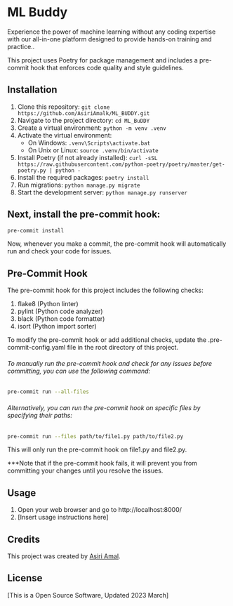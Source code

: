 # ML Buddy

Experience the power of machine learning without any coding expertise with our all-in-one platform designed to provide
hands-on training and practice..

This project uses Poetry for package management and includes a pre-commit hook that enforces code quality and style
guidelines.

## Installation

1. Clone this repository: `git clone https://github.com/AsiriAmalk/ML_BUDDY.git`
2. Navigate to the project directory: `cd ML_BuDDY`
3. Create a virtual environment: `python -m venv .venv`
4. Activate the virtual environment:
    - On Windows: `.venv\Scripts\activate.bat`
    - On Unix or Linux: `source .venv/bin/activate`
5. Install Poetry (if not already
   installed): `curl -sSL https://raw.githubusercontent.com/python-poetry/poetry/master/get-poetry.py | python -`
6. Install the required packages: `poetry install`
7. Run migrations: `python manage.py migrate`
8. Start the development server: `python manage.py runserver`

## Next, install the pre-commit hook:

```bash
pre-commit install
````

Now, whenever you make a commit, the pre-commit hook will automatically run and check your code for issues.

## Pre-Commit Hook

The pre-commit hook for this project includes the following checks:

1. flake8 (Python linter)
2. pylint (Python code analyzer)
3. black (Python code formatter)
4. isort (Python import sorter)

To modify the pre-commit hook or add additional checks, update the .pre-commit-config.yaml file in the root directory of
this project.

###### To manually run the pre-commit hook and check for any issues before committing, you can use the following command:

```bash
pre-commit run --all-files
```

###### Alternatively, you can run the pre-commit hook on specific files by specifying their paths:

```bash
pre-commit run --files path/to/file1.py path/to/file2.py
```

This will only run the pre-commit hook on file1.py and file2.py.

***Note that if the pre-commit hook fails, it will prevent you from committing your changes until you resolve the
issues.

## Usage

1. Open your web browser and go to http://localhost:8000/
2. [Insert usage instructions here]

## Credits

This project was created by [Asiri Amal](http://www.asiriamal.com/).

## License

[This is a Open Source Software, Updated 2023 March]
